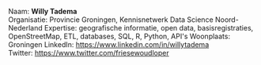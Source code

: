 Naam: **Willy Tadema**   
Organisatie: Provincie Groningen, Kennisnetwerk Data Science Noord-Nederland
Expertise: geografische informatie, open data, basisregistraties, OpenStreetMap, ETL, databases, SQL, R, Python, API's
Woonplaats: Groningen
LinkedIn: https://www.linkedin.com/in/willytadema   
Twitter: https://www.twitter.com/friesewoudloper   
